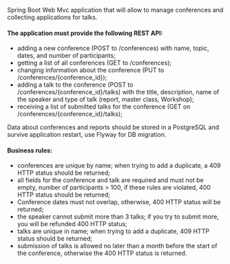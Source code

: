 Spring Boot Web Mvc application that will allow to manage conferences and collecting applications for talks.

#### The application must provide the following REST API:
- adding a new conference (POST to /conferences) with name, topic, dates, and number of participants;
- getting a list of all conferences (GET to /conferences);
- changing information about the conference (PUT to /conferences/{conference_id});
- adding a talk to the conference (POST to /conferences/{conference_id}/talks) with the title, description, name of the speaker and type of talk (report, master class, Workshop);
- receiving a list of submitted talks for the conference (GET on /conferences/{conference_id}/talks);

Data about conferences and reports should be stored in a PostgreSQL and survive application restart, use Flyway for DB migration.

#### Business rules:
- conferences are unique by name; when trying to add a duplicate, a 409 HTTP status should be returned;
- all fields for the conference and talk  are required and must not be empty, number of participants > 100, if these rules are violated, 400 HTTP status should be returned;
- Conference dates must not overlap, otherwise, 400 HTTP status will be returned;
- the speaker cannot submit more than 3  talks; if you try to submit more, you will be refunded 400 HTTP status;
- talks  are unique in name; when trying to add a duplicate, 409 HTTP status should be returned;
- submission of talks is allowed no later than a month before the start of the conference, otherwise the 400 HTTP status is returned.
